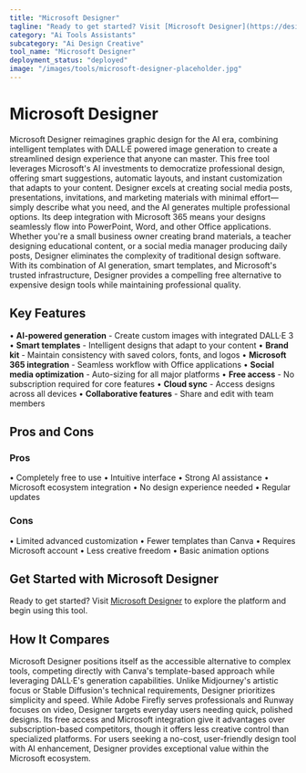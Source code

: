 ```yaml
---
title: "Microsoft Designer"
tagline: "Ready to get started? Visit [Microsoft Designer](https://designer.microsoft.com) to explore the platform and begin using this tool...."
category: "Ai Tools Assistants"
subcategory: "Ai Design Creative"
tool_name: "Microsoft Designer"
deployment_status: "deployed"
image: "/images/tools/microsoft-designer-placeholder.jpg"
---
```


# Microsoft Designer

Microsoft Designer reimagines graphic design for the AI era, combining intelligent templates with DALL·E powered image generation to create a streamlined design experience that anyone can master. This free tool leverages Microsoft's AI investments to democratize professional design, offering smart suggestions, automatic layouts, and instant customization that adapts to your content. Designer excels at creating social media posts, presentations, invitations, and marketing materials with minimal effort—simply describe what you need, and the AI generates multiple professional options. Its deep integration with Microsoft 365 means your designs seamlessly flow into PowerPoint, Word, and other Office applications. Whether you're a small business owner creating brand materials, a teacher designing educational content, or a social media manager producing daily posts, Designer eliminates the complexity of traditional design software. With its combination of AI generation, smart templates, and Microsoft's trusted infrastructure, Designer provides a compelling free alternative to expensive design tools while maintaining professional quality.

## Key Features

• **AI-powered generation** - Create custom images with integrated DALL·E 3
• **Smart templates** - Intelligent designs that adapt to your content
• **Brand kit** - Maintain consistency with saved colors, fonts, and logos
• **Microsoft 365 integration** - Seamless workflow with Office applications
• **Social media optimization** - Auto-sizing for all major platforms
• **Free access** - No subscription required for core features
• **Cloud sync** - Access designs across all devices
• **Collaborative features** - Share and edit with team members

## Pros and Cons

### Pros
• Completely free to use
• Intuitive interface
• Strong AI assistance
• Microsoft ecosystem integration
• No design experience needed
• Regular updates

### Cons
• Limited advanced customization
• Fewer templates than Canva
• Requires Microsoft account
• Less creative freedom
• Basic animation options

## Get Started with Microsoft Designer

Ready to get started? Visit [Microsoft Designer](https://designer.microsoft.com) to explore the platform and begin using this tool.

## How It Compares

Microsoft Designer positions itself as the accessible alternative to complex tools, competing directly with Canva's template-based approach while leveraging DALL·E's generation capabilities. Unlike Midjourney's artistic focus or Stable Diffusion's technical requirements, Designer prioritizes simplicity and speed. While Adobe Firefly serves professionals and Runway focuses on video, Designer targets everyday users needing quick, polished designs. Its free access and Microsoft integration give it advantages over subscription-based competitors, though it offers less creative control than specialized platforms. For users seeking a no-cost, user-friendly design tool with AI enhancement, Designer provides exceptional value within the Microsoft ecosystem.